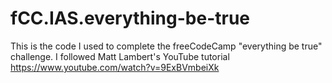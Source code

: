 # fCC.IAS.everything-be-true
This is the code I used to complete the freeCodeCamp "everything be true" challenge. I followed Matt Lambert's YouTube tutorial https://www.youtube.com/watch?v=9ExBVmbeiXk
